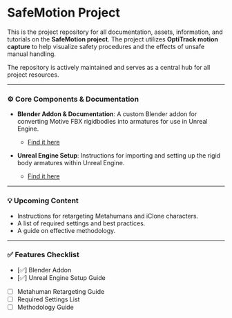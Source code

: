 
# SafeMotion Project

This is the project repository for all documentation, assets, information, and tutorials on the **SafeMotion project**. The project utilizes **OptiTrack motion capture** to help visualize safety procedures and the effects of unsafe manual handling.

The repository is actively maintained and serves as a central hub for all project resources.

-----

### ⚙️ Core Components & Documentation

  * **Blender Addon & Documentation**: A custom Blender addon for converting Motive FBX rigidbodies into armatures for use in Unreal Engine.

      * [Find it here](https://github.com/oisinos3/SafeMotion/tree/main/Rigidbody%20Generator%20Addon)

  * **Unreal Engine Setup**: Instructions for importing and setting up the rigid body armatures within Unreal Engine.

      * [Find it here](https://github.com/oisinos3/SafeMotion/blob/main/rigidbody_unreal_import.md)

-----

### 💡 Upcoming Content

  * Instructions for retargeting Metahumans and iClone characters.
  * A list of required settings and best practices.
  * A guide on effective methodology.

-----

### ✅ Features Checklist

  * [✅] Blender Addon
  * [✅] Unreal Engine Setup Guide
  * [ ] Metahuman Retargeting Guide
  * [ ] Required Settings List
  * [ ] Methodology Guide
